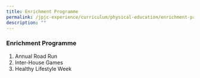 ```yaml
---
title: Enrichment Programme
permalink: /jpjc-experience/curriculum/physical-education/enrichment-programme/
description: ""
---
```

### **Enrichment Programme**
<ol>
	<li>Annual Road Run</li>
	<li>Inter-House Games</li>
	<li>Healthy Lifestyle Week</li>